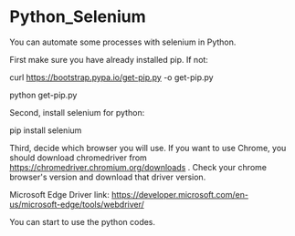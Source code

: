 # Python_Selenium
You can automate some processes with selenium in Python.


First make sure you have already installed pip. If not:

curl https://bootstrap.pypa.io/get-pip.py -o get-pip.py

python get-pip.py


Second, install selenium for python:

pip install selenium

Third, decide which browser you will use. If you want to use Chrome, you should download chromedriver from https://chromedriver.chromium.org/downloads .
Check your chrome browser's version and download that driver version.

Microsoft Edge Driver link: https://developer.microsoft.com/en-us/microsoft-edge/tools/webdriver/

You can start to use the python codes.
